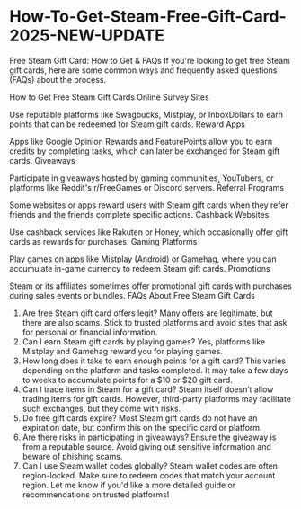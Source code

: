 # How-To-Get-Steam-Free-Gift-Card-2025-NEW-UPDATE
Free Steam Gift Card: How to Get & FAQs
If you're looking to get free Steam gift cards, here are some common ways and frequently asked questions (FAQs) about the process.

How to Get Free Steam Gift Cards
Online Survey Sites

Use reputable platforms like Swagbucks, Mistplay, or InboxDollars to earn points that can be redeemed for Steam gift cards.
Reward Apps

Apps like Google Opinion Rewards and FeaturePoints allow you to earn credits by completing tasks, which can later be exchanged for Steam gift cards.
Giveaways

Participate in giveaways hosted by gaming communities, YouTubers, or platforms like Reddit's r/FreeGames or Discord servers.
Referral Programs

Some websites or apps reward users with Steam gift cards when they refer friends and the friends complete specific actions.
Cashback Websites

Use cashback services like Rakuten or Honey, which occasionally offer gift cards as rewards for purchases.
Gaming Platforms

Play games on apps like Mistplay (Android) or Gamehag, where you can accumulate in-game currency to redeem Steam gift cards.
Promotions

Steam or its affiliates sometimes offer promotional gift cards with purchases during sales events or bundles.
FAQs About Free Steam Gift Cards
1. Are free Steam gift card offers legit?
Many offers are legitimate, but there are also scams. Stick to trusted platforms and avoid sites that ask for personal or financial information.
2. Can I earn Steam gift cards by playing games?
Yes, platforms like Mistplay and Gamehag reward you for playing games.
3. How long does it take to earn enough points for a gift card?
This varies depending on the platform and tasks completed. It may take a few days to weeks to accumulate points for a $10 or $20 gift card.
4. Can I trade items in Steam for a gift card?
Steam itself doesn’t allow trading items for gift cards. However, third-party platforms may facilitate such exchanges, but they come with risks.
5. Do free gift cards expire?
Most Steam gift cards do not have an expiration date, but confirm this on the specific card or platform.
6. Are there risks in participating in giveaways?
Ensure the giveaway is from a reputable source. Avoid giving out sensitive information and beware of phishing scams.
7. Can I use Steam wallet codes globally?
Steam wallet codes are often region-locked. Make sure to redeem codes that match your account region.
Let me know if you'd like a more detailed guide or recommendations on trusted platforms!
